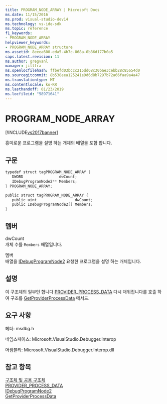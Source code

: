 ```yaml
---
title: PROGRAM_NODE_ARRAY | Microsoft Docs
ms.date: 11/15/2016
ms.prod: visual-studio-dev14
ms.technology: vs-ide-sdk
ms.topic: reference
f1_keywords:
- PROGRAM_NODE_ARRAY
helpviewer_keywords:
- PROGRAM_NODE_ARRAY structure
ms.assetid: 8eeea600-eda5-4b7c-868a-0b86d177b0a5
caps.latest.revision: 11
ms.author: gregvanl
manager: jillfra
ms.openlocfilehash: ffbefd03bccc215dd68c30bae3cebb28c85654d0
ms.sourcegitcommit: 8b538eea125241e9d6d8b7297b72a66faa9a4a47
ms.translationtype: MT
ms.contentlocale: ko-KR
ms.lasthandoff: 01/23/2019
ms.locfileid: "58971641"
---
```

# <a name="programnodearray"></a>PROGRAM_NODE_ARRAY
[!INCLUDE[vs2017banner](../../../includes/vs2017banner.md)]

흥미로운 프로그램을 설명 하는 개체의 배열을 포함 합니다.  
  
## <a name="syntax"></a>구문  
  
```cpp  
typedef struct tagPROGRAM_NODE_ARRAY {  
   DWORD                dwCount;  
   IDebugProgramNode2** Members;  
} PROGRAM_NODE_ARRAY;  
```  
  
```csharp  
public struct tagPROGRAM_NODE_ARRAY {  
   public uint                 dwCount;  
   public IDebugProgramNode2[] Members;  
}  
```  
  
## <a name="members"></a>멤버  
 dwCount  
 개체 수를 `Members` 배열입니다.  
  
 멤버  
 배열을 [IDebugProgramNode2](../../../extensibility/debugger/reference/idebugprogramnode2.md) 요청한 프로그램을 설명 하는 개체입니다.  
  
## <a name="remarks"></a>설명  
 이 구조체의 일부인 합니다 [PROVIDER_PROCESS_DATA](../../../extensibility/debugger/reference/provider-process-data.md) 다시 채워집니다를 호출 하 여 구조를 [GetProviderProcessData](../../../extensibility/debugger/reference/idebugprogramprovider2-getproviderprocessdata.md) 메서드.  
  
## <a name="requirements"></a>요구 사항  
 헤더: msdbg.h  
  
 네임스페이스: Microsoft.VisualStudio.Debugger.Interop  
  
 어셈블리: Microsoft.VisualStudio.Debugger.Interop.dll  
  
## <a name="see-also"></a>참고 항목  
 [구조체 및 공용 구조체](../../../extensibility/debugger/reference/structures-and-unions.md)   
 [PROVIDER_PROCESS_DATA](../../../extensibility/debugger/reference/provider-process-data.md)   
 [IDebugProgramNode2](../../../extensibility/debugger/reference/idebugprogramnode2.md)   
 [GetProviderProcessData](../../../extensibility/debugger/reference/idebugprogramprovider2-getproviderprocessdata.md)
